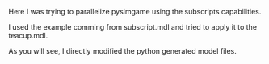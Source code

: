 Here I was trying to parallelize pysimgame using the subscripts capabilities.

I used the example comming from subscript.mdl and tried to apply it to
the teacup.mdl.

As you will see, I directly modified the python generated model files.
